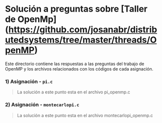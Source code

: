 # Solución a preguntas sobre [Taller de OpenMp] (https://github.com/josanabr/distributedsystems/tree/master/threads/OpenMP)
Este directorio contiene las respuestas a las preguntas del trabajo de OpenMP y los archivos relacionados con los códigos de cada asignación.

### 1) Asignación - `pi.c`

> La solución a este punto esta en el archivo pi_openmp.c

### 2) Asignación - `montecarlopi.c`

> La solución a este punto esta en el archivo montecarlopi_openmp.c

